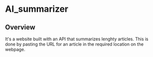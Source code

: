 # AI_summarizer

## Overview

It's a website built with an API that summarizes lenghty articles. This is done by pasting the URL for an article in the required location on the webpage.
